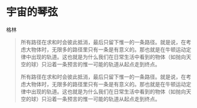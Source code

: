 # 宇宙的琴弦
格林

> 所有路径在求和时会彼此抵消，最后只留下惟一的一条路径。就是说，在考虑大物体时，无限多的路径里只有一条是有意义的。那也就是在牛顿运动定律中出现的轨道。这也就是为什么我们在日常生活中看到的物体（如抛向天空的球）只沿着一条预言的惟一可能的轨道从起点走到终点。
> 
> 所有路径在求和时会彼此抵消，最后只留下惟一的一条路径。就是说，在考虑大物体时，无限多的路径里只有一条是有意义的。那也就是在牛顿运动定律中出现的轨道。这也就是为什么我们在日常生活中看到的物体（如抛向天空的球）只沿着一条预言的惟一可能的轨道从起点走到终点。
